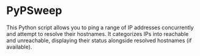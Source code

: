 # PyPSweep
This Python script allows you to ping a range of IP addresses concurrently and attempt to resolve their hostnames. It categorizes IPs into reachable and unreachable, displaying their status alongside resolved hostnames (if available).

